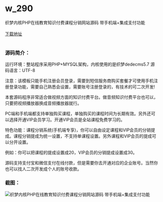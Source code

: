 # w_290
织梦内核PHP在线教育知识付费课程分销网站源码 带手机端+集成支付功能
<br/></br>
[下载地址](https://www.uuid2.com/290.html "下载地址")
<br/></br>
<h3>源码简介：</h3>
<p>运行环境：整站程序采用PHP+MYSQL架构，内核使用的是织梦dedecms5.7
源码语言：UTF-8

注意：该模板只能手机注册会员登录，需要到短信服务商购买套餐才可使用手机注册登录功能，需要自己熟悉会设置，需要账号注册登录的，有技术的可二次开发!

本套源码程序非常适合做视频方面的知识付费平台。做音频知识付费平台也可以，只要把视频播放器换成音频播放器就行。

PC端和手机端都支持单独购买课程，单独购买的课程时间为长期有效。另外还可以选择开通VIP会员学习。开通VIP会员是全站课程免费学习的。

特色功能：课程分销系统(手机端专享)，你可以自由设定课程和VIP会员的分销提成。课程分销提成为统一设置，不支持单课程设置。另外课程和VIP会员的提成可以分开设置。

例如：你可以把课程的提成设置成20，VIP会员的分销提成设置成30。<p>
<p>源码支持支付宝和微信支付在线付款，但是需要你去开通对应的企业账号。当然你也可以找人二次开发成个人的账号收款。<p>
<h3>截图：</h3>
<img src="https://www.uuid2.com/wp-content/uploads/img/202105/93f80e8740.jpg" alt="织梦内核PHP在线教育知识付费课程分销网站源码 带手机端+集成支付功能">
